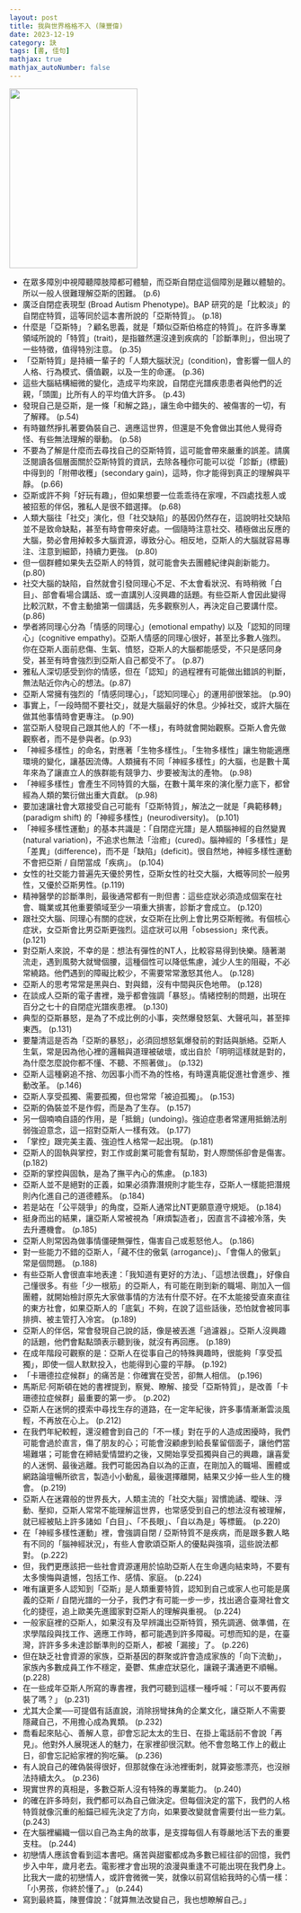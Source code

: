 ```yaml
---
layout: post
title: 我與世界格格不入 (陳豐偉)
date: 2023-12-19
category: 訣
tags: [書, 佳句]
mathjax: true
mathjax_autoNumber: false
---
```


<img src="https://doltegg.github.io/book/images/bap.jpg" style="width: 228px; height: 320px;">

- 在眾多障別中視障聽障肢障都可體驗，而亞斯自閉症這個障別是難以體驗的。所以一般人很難理解亞斯的困難。 (p.6)
- 廣泛自閉症表現型 (Broad Autism Phenotype)。BAP 研究的是「比較淡」的自閉症特質，這等同於這本書所說的「亞斯特質」。 (p.18)
- 什麼是「亞斯特」？顧名思義，就是「類似亞斯伯格症的特質」。在許多專業領域所說的「特質」(trait)，是指雖然還沒達到疾病的「診斷準則」，但出現了一些特徵，值得特別注意。 (p.35)
- 「亞斯特質」是持續一輩子的「人類大腦狀況」(condition)，會影響一個人的人格、行為模式、價值觀，以及一生的命運。 (p.36)
- 這些大腦結構細微的變化，造成平均來說，自閉症光譜疾患患者與他們的近親，「頭圍」比所有人的平均值大許多。 (p.43)
- 發現自己是亞斯，是一條「和解之路」，讓生命中錯失的、被傷害的一切，有了解釋。 (p.54)
- 有時雖然掙扎著要偽裝自己、適應這世界，但還是不免會做出其他人覺得奇怪、有些無法理解的舉動。 (p.58)
- 不要為了解是什麼而去尋找自己的亞斯特質，這可能會帶來嚴重的誤差。請廣泛閱讀各個層面關於亞斯特質的資訊，去除各種你可能可以從「診斷」(標籤) 中得到的「附帶收穫」(secondary gain)，這時，你才能得到真正的理解與平靜。 (p.66)
- 亞斯或許不夠「好玩有趣」，但如果想要一位乖乖待在家哩，不四處找惹人或被招惹的伴侶，雅私人是很不錯選擇。 (p.68)
- 人類大腦往「社交」演化，但「社交缺陷」的基因仍然存在，這說明社交缺陷並不是致命缺點，甚至有時會帶來好處。一個隨時注意社交、積極做出反應的大腦，勢必會用掉較多大腦資源，導致分心。相反地，亞斯人的大腦就容易專注、注意到細節，持續力更強。 (p.80)
- 但一個群體如果失去亞斯人的特質，就可能會失去團體紀律與創新能力。 (p.80)
- 社交大腦的缺陷，自然就會引發同理心不足、不太會看狀況、有時稍微「白目」、部會看場合講話、或一直講別人沒興趣的話題。有些亞斯人會因此變得比較沉默，不會主動搶第一個講話，先多觀察別人，再決定自己要講什麼。 (p.86)
- 學者將同理心分為「情感的同理心」(emotional empathy) 以及「認知的同理心」(cognitive empathy)。亞斯人情感的同理心很好，甚至比多數人強烈。你在亞斯人面前悲傷、生氣、憤怒，亞斯人的大腦都能感受，不只是感同身受，甚至有時會強烈到亞斯人自己都受不了。 (p.87)
- 雅私人深切感受到你的情感，但在「認知」的過程裡有可能做出錯誤的判斷，無法貼近你內心的想法。(p.87)
- 亞斯人常擁有強烈的「情感同理心」，「認知同理心」的運用卻很笨拙。 (p.90)
- 事實上，「一段時間不要社交」，就是大腦最好的休息。少掉社交，或許大腦在做其他事情時會更專注。 (p.90)
- 當亞斯人發現自己跟其他人的「不一樣」，有時就會開始觀察。亞斯人會先做觀察者，而不是參與者。(p.93)
- 「神經多樣性」的命名，對應著「生物多樣性」。「生物多樣性」讓生物能適應環境的變化，讓基因流傳。人類擁有不同「神經多樣性」的大腦，也是數十萬年來為了讓直立人的族群能有競爭力、步要被淘汰的產物。 (p.98)
- 「神經多樣性」會產生不同特質的大腦，在數十萬年來的演化壓力底下，都曾經為人類的繁衍做出重大貢獻。 (p.98)
- 要加速讓社會大眾接受自己可能有「亞斯特質」，解法之一就是「典範移轉」(paradigm shift) 的「神經多樣性」(neurodiversity)。 (p.101)
- 「神經多樣性運動」的基本共識是：「自閉症光譜」是人類腦神經的自然變異 (natural variation)，不追求也無法「治癒」(cured)。腦神經的「多樣性」是「差異」(difference)，而不是「缺陷」(deficit)。很自然地，神經多樣性運動不會把亞斯 / 自閉當成「疾病」。 (p.104)
- 女性的社交能力普遍先天優於男性，亞斯女性的社交大腦，大概等同於一般男性，又優於亞斯男性。(p.119)
- 精神醫學的診斷準則，最後通常都有一則但書：這些症狀必須造成個案在社會、職業或其他重要領域至少一項重大損害，診斷才會成立。 (p.120)
- 跟社交大腦、同理心有關的症狀，女亞斯在比例上會比男亞斯輕微。有個核心症狀，女亞斯會比男亞斯更強烈。這症狀可以用「obsession」來代表。 (p.121)
- 對亞斯人來說，不幸的是：想法有彈性的NT人，比較容易得到快樂。隨著潮流走，遇到風勢大就彎個腰，這種個性可以降低焦慮，減少人生的阻礙，不必常繞路。他們遇到的障礙比較少，不需要常常激怒其他人。 (p.128)
- 亞斯人的思考常常是黑與白、對與錯，沒有中間與灰色地帶。 (p.128)
- 在談成人亞斯的電子書裡，幾乎都會強調「暴怒」。情緒控制的問題，出現在百分之七十的自閉症光譜疾患裡。 (p.130)
- 典型的亞斯暴怒，是為了不成比例的小事，突然爆發怒氣、大聲吼叫，甚至摔東西。 (p.131)
- 要釐清這是否為「亞斯的暴怒」，必須回想怒氣爆發前的對話與脈絡。亞斯人生氣，常是因為他心裡的邏輯與道理被破壞，或出自於「明明這樣就是對的，為什麼怎麼說你都不懂、不聽、不照著做」。 (p.132)
- 亞斯人這種窮追不捨、勿因事小而不為的性格，有時還真能促進社會進步、推動改革。 (p.146)
- 亞斯人享受孤獨、需要孤獨，但也常常「被迫孤獨」。 (p.153)
- 亞斯的偽裝並不是作假，而是為了生存。 (p.157)
- 另一個喃喃自語的作用，是「抵銷」(undoing)。強迫症患者常運用抵銷法削弱強迫意念，這一招對亞斯人一樣有效。 (p.177)
- 「掌控」跟完美主義、強迫性人格常一起出現。 (p.181)
- 亞斯人的固執與掌控，對工作或創業可能會有幫助，對人際關係卻會是傷害。 (p.182)
- 亞斯的掌控與固執，是為了撫平內心的焦慮。 (p.183)
- 亞斯人並不是絕對的正義，如果必須靠潛規則才能生存，亞斯人一樣能把潛規則內化進自己的道德體系。 (p.184)
- 若是站在「公平競爭」的角度，亞斯人通常比NT更願意遵守規矩。 (p.184)
- 挺身而出的結果，讓亞斯人常被視為「麻煩製造者」，因直言不諱被冷落，失去升遷機會。 (p.185)
- 亞斯人則常因為做事情僵硬無彈性，傷害自己或惹怒他人。 (p.186)
- 對一些能力不錯的亞斯人，「藏不住的傲氣 (arrogance)」、「會傷人的傲氣」常是個問題。 (p.188)
- 有些亞斯人會很直率地表達：「我知道有更好的方法」、「這想法很蠢」，好像自己懂很多。有些「少一根筋」的亞斯人，有可能在剛到新的職場、剛加入一個團體，就開始檢討原先大家做事情的方法有什麼不好。在不太能接受直來直往的東方社會，如果亞斯人的「底氣」不夠，在說了這些話後，恐怕就會被同事排擠、被主管打入冷宮。 (p.189)
- 亞斯人的伴侶，常會發現自己說的話，像是被丟進「過濾器」。亞斯人沒興趣的話題，他們會點點頭表示聽到後，就沒有再回應。 (p.189)
- 在成年階段可觀察的是：亞斯人在從事自己的特殊興趣時，很能夠「享受孤獨」，即使一個人默默投入，也能得到心靈的平靜。 (p.192)
- 「卡珊德拉症候群」的痛苦是：你確實在受苦，卻無人相信。 (p.196)
- 馬斯尼‧阿斯頓在她的書裡提到，察覺、瞭解、接受「亞斯特質」，是改善「卡珊德拉症候群」最重要的第一步。 (p.202)
- 亞斯人在迷惘的摸索中尋找生存的道路，在一定年紀後，許多事情漸漸雲淡風輕，不再放在心上。 (p.212)
- 在我們年紀較輕，還沒體會到自己的「不一樣」對在乎的人造成困擾時，我們可能會過於直言，傷了朋友的心；可能會沒顧慮到給長輩留個面子，讓他們當場難堪；可能會在締結愛情盟約之後，又開始享受孤獨與自己的興趣，讓喜愛的人迷惘、最後逃離。我們可能因為自以為的正直，在剛加入的職場、團體或網路論壇暢所欲言，製造小小動亂，最後選擇離開，結果又少掉一些人生的機會。 (p.219)
- 亞斯人在迷霧般的世界長大，人類主流的「社交大腦」習慣詭譎、曖昧、浮動、壓抑，亞斯人常常不能理解這世界，也常感受到自己的想法沒有被理解，就已經被貼上許多諸如「白目」、「不長眼」、「自以為是」等標籤。 (p.220)
- 在「神經多樣性運動」裡，會強調自閉 / 亞斯特質不是疾病，而是跟多數人略有不同的「腦神經狀況」，有些人會歌頌亞斯人的優點與強項，這些說法都對。 (p.222)
- 但，我們更應該把一些社會資源運用於協助亞斯人在生命邁向結束時，不要有太多懊悔與遺憾，包括工作、感情、家庭。 (p.224)
- 唯有讓更多人認知到「亞斯」是人類重要特質，認知到自己或家人也可能是廣義的亞斯 / 自閉光譜的一分子，我們才有可能一步一步，找出適合臺灣社會文化的捷徑，追上歐美先進國家對亞斯人的理解與重視。 (p.224)
- 一般家庭裡的亞斯人，如果沒有及早辨識出亞斯特質，預先調適、做準備，在求學階段與找工作、適應工作時，都可能遇到許多障礙。可想而知的是，在臺灣，許許多多未達診斷準則的亞斯人，都被「漏接」了。 (p.226)
- 但在缺乏社會資源的家族，亞斯基因的群聚或許會造成家族的「向下流動」，家族內多數成員工作不穩定，憂鬱、焦慮症狀惡化，讓親子溝通更不順暢。 (p.228)
- 在一些成年亞斯人所寫的專書裡，我們可聽到這樣一種呼喊：「可以不要再假裝了嗎？」 (p.231)
- 尤其大企業──可提倡有話直說，消除拐彎抹角的企業文化，讓亞斯人不需要隱藏自己，不用擔心成為異類。 (p.232)
- 喬看起來貼心、善解人意，卻會忘記太太的生日、在掛上電話前不會說「再見」。他對外人展現迷人的魅力，在家裡卻很沉默。他不會忽略工作上的截止日，卻會忘記給家裡的狗吃藥。 (p.236)
- 有人說自己的確偽裝得很好，但那就像在泳池裡衝刺，就算姿態漂亮，也沒辦法持續太久。 (p.236)
- 現實世界的真相是，多數亞斯人沒有特殊的專業能力。 (p.240)
- 的確在許多時刻，我們都可以為自己做決定。但每個決定的當下，我們的人格特質就像沉重的船錨已經先決定了方向，如果要改變就會需要付出一些力氣。 (p.243)
- 在大腦裡編織一個以自己為主角的故事，是支撐每個人有尊嚴地活下去的重要支柱。 (p.244)
- 初戀情人應該會看到這本書吧。痛苦與甜蜜都成為多數已經往卻的回憶，我們步入中年，歲月老去。電影裡才會出現的浪漫與重逢不可能出現在我們身上。比我大一歲的初戀情人，或許會微微一笑，就像以前寫信給我時的心情一樣：「小男孩，你終於懂了。」 (p.244)
- 寫到最終篇，陳豐偉說：「就算無法改變自己，我也想瞭解自己。」
